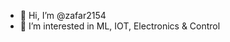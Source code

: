 - 👋 Hi, I’m @zafar2154
- 👀 I’m interested in ML, IOT, Electronics & Control

<!---
zafar2154/zafar2154 is a ✨ special ✨ repository because its `README.md` (this file) appears on your GitHub profile.
You can click the Preview link to take a look at your changes.
--->
